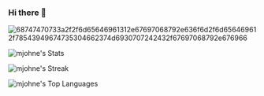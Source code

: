 ### Hi there 👋
![68747470733a2f2f6d65646961312e67697068792e636f6d2f6d656469612f78543949674735304662374d6930707242432f67697068792e676966](https://user-images.githubusercontent.com/955672/129402531-2e4cd5a7-2bbd-497d-9f29-2907fa40475c.gif)

![mjohne's Stats](https://github-readme-stats.vercel.app/api?username=mjohne&theme=vue-dark&show_icons=true&hide_border=true&count_private=false)

![mjohne's Streak](https://github-readme-streak-stats.herokuapp.com/?user=mjohne&theme=vue-dark&hide_border=true)

![mjohne's Top Languages](https://github-readme-stats.vercel.app/api/top-langs/?username=mjohne&theme=vue-dark&show_icons=true&hide_border=true&layout=compact)
